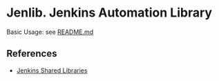 # Jenlib. Jenkins Automation Library

Basic Usage: see [README.md](./var/README.md)

## References

- [Jenkins Shared Libraries](https://www.jenkins.io/doc/book/pipeline/shared-libraries/)
